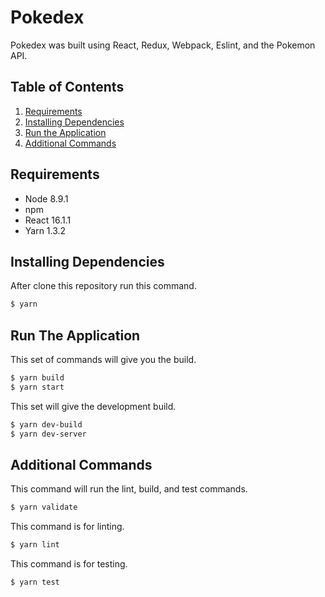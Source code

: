# Pokedex

Pokedex was built using React, Redux, Webpack, Eslint, and the Pokemon API.

## Table of Contents

1. [Requirements](#requirements)
2. [Installing Dependencies](#installing-dependencies)
3. [Run the Application](#run-the-application)
4. [Additional Commands](#additional-commands)

## Requirements

- Node 8.9.1
- npm
- React 16.1.1
- Yarn 1.3.2

## Installing Dependencies

After clone this repository run this command.

```sh
$ yarn
```

## Run The Application

This set of commands will give you the build.

```sh
$ yarn build
$ yarn start
```

This set will give the development build.

```sh
$ yarn dev-build
$ yarn dev-server
```

## Additional Commands

This command will run the lint, build, and test commands.

```sh
$ yarn validate
```

This command is for linting.

```sh
$ yarn lint
```

This command is for testing.

```sh
$ yarn test
```
